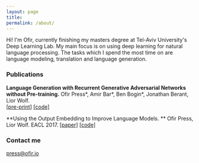 ```yaml
---
layout: page
title: 
permalink: /about/
---
```


Hi! I'm Ofir, currently finishing my masters degree at Tel-Aviv University's Deep Learning Lab. My main focus is on using deep learning for natural language processing. The tasks which I spend the most time on are language modeling, translation and language generation.   

### Publications

**Language Generation with Recurrent Generative Adversarial Networks without Pre-training.**
Ofir Press\*, Amir Bar\*, Ben Bogin\*, Jonathan Berant, Lior Wolf.  
[[pre-print]](https://arxiv.org/abs/1706.01399) [[code]](https://github.com/amirbar/rnn.wgan)

**Using the Output Embedding to Improve Language Models. **
Ofir Press, Lior Wolf.
EACL 2017. 
[[paper]](http://aclweb.org/anthology/E/E17/E17-2025.pdf) [[code]](https://github.com/ofirpress/UsingTheOutputEmbedding)

### Contact me

[press@ofir.io](mailto:press@ofir.io)
